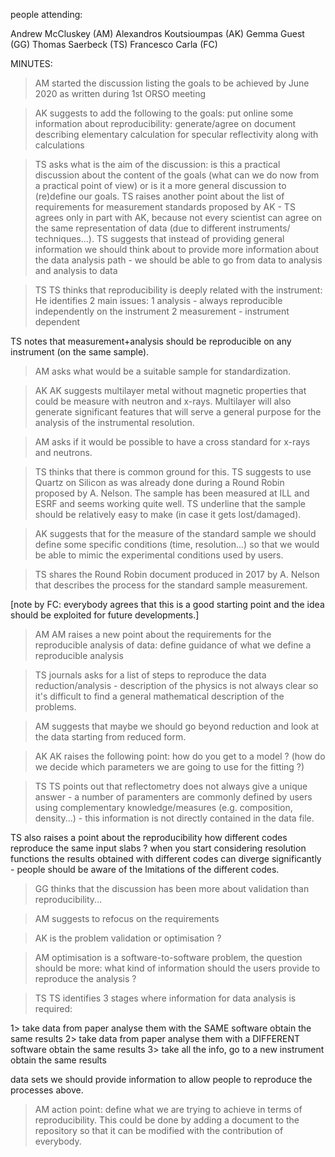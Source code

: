 
people attending:

Andrew McCluskey (AM)
Alexandros Koutsioumpas (AK)
Gemma Guest (GG)
Thomas Saerbeck (TS)
Francesco Carla (FC)


MINUTES:

> AM
started the discussion listing the goals to be achieved by June 2020 as written during 1st ORSO meeting

> AK
suggests to add the following to the goals: put online some information about reproducibility: generate/agree on document describing elementary calculation for specular reflectivity along with calculations

> TS
asks what is the aim of the discussion: is this a practical discussion about the content of the goals (what can we do now from a practical point of view) or is it a more general discussion to (re)define our goals. 
TS raises another point about the list of requirements for measurement standards proposed by AK - TS agrees only in part with AK, because not every scientist can agree on the same representation of data (due to different instruments/ techniques...).
TS suggests that instead of providing general information we should think about to provide more information about the data analysis path - we should be able to go from data to analysis and analysis to data 

> TS
TS thinks that reproducibility is deeply related with the instrument:
He identifies 2 main issues:
1 analysis - always reproducible independently on the instrument
2 measurement - instrument dependent

TS notes that measurement+analysis should be reproducible on any instrument (on the same sample).

> AM asks what would be a suitable sample for standardization.

> AK
AK suggests multilayer metal without magnetic properties that could be measure with neutron and x-rays.
Multilayer will also generate significant features that will serve a general purpose for the analysis of the instrumental resolution.

> AM
asks if it would be possible to have a cross standard for x-rays and neutrons.

> TS 
thinks that there is common ground for this. TS suggests to use Quartz on Silicon as was already done during a Round Robin proposed by A. Nelson. The sample has been measured at ILL and ESRF and seems working quite well.
TS underline that the sample should be relatively easy to make (in case it gets lost/damaged).

> AK 
suggests that for the measure of the standard sample we should define some specific conditions (time, resolution...) so that we would be able to mimic the experimental conditions used by users.

> TS
shares the Round Robin document produced in 2017 by A. Nelson that describes the process for the standard sample measurement.

[note by FC: everybody agrees that this is a good starting point and the idea should be exploited for future developments.]

> AM
AM raises a new point about the requirements for the reproducible analysis of data:
define guidance of what we define a reproducible analysis

> TS
journals asks for a list of steps to reproduce the data reduction/analysis - 
description of the physics is not always clear so it's difficult to find a general mathematical description of the problems.

> AM 
suggests that maybe we should go beyond reduction and look at the data starting from reduced form.

> AK
AK raises the following point: how do you get to a model ?
(how do we decide which parameters we are going to use for the fitting ?)

> TS
TS points out that reflectometry does not always give a unique answer - a number of paramenters are commonly  defined by users using complementary knowledge/measures (e.g. composition, density...) - this information is not directly contained in the data file.

TS also raises a point about the reproducibility 
how different codes reproduce the same input slabs ?
when you start considering resolution functions the results obtained with different codes can diverge significantly - people should be aware of the lmitations of the different codes.

> GG 
thinks that the discussion has been more about validation than reproducibility...

> AM
suggests to refocus on the requirements

> AK 
is the  problem validation or optimisation ?

> AM
optimisation is a software-to-software problem, the question should be more: what kind of information should the users provide to reproduce the analysis ?

> TS
TS identifies 3 stages where information for data analysis is required:

1> take data from paper analyse them with the SAME software obtain the same results
2> take data from paper analyse them with a DIFFERENT software obtain the same results
3> take all the info, go to a new instrument obtain the same results

data sets we should provide information to allow people to reproduce the processes above.

> AM 
action point: define what we are trying to achieve in terms of reproducibility.
This could be done by adding a document to the repository so that it can be modified with the contribution of everybody.

